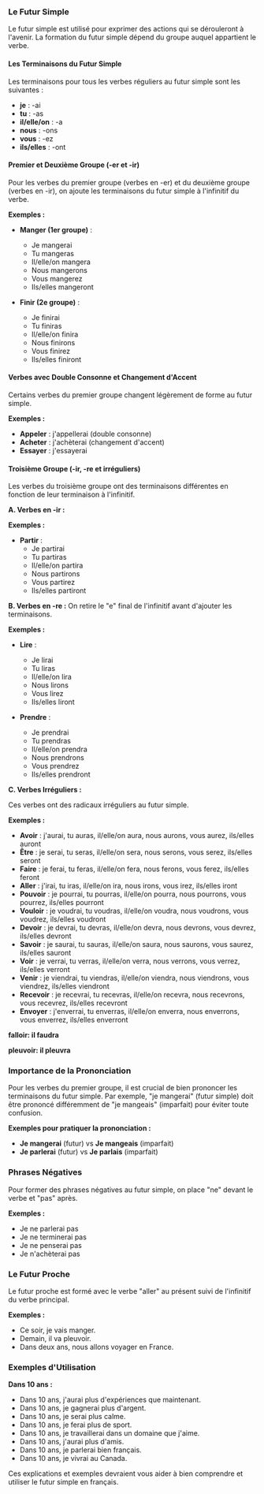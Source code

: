 ### Le Futur Simple

Le futur simple est utilisé pour exprimer des actions qui se dérouleront à l'avenir. La formation du futur simple dépend du groupe auquel appartient le verbe.

#### Les Terminaisons du Futur Simple

Les terminaisons pour tous les verbes réguliers au futur simple sont les suivantes :

- **je** : -ai
- **tu** : -as
- **il/elle/on** : -a
- **nous** : -ons
- **vous** : -ez
- **ils/elles** : -ont

#### Premier et Deuxième Groupe (-er et -ir)

Pour les verbes du premier groupe (verbes en -er) et du deuxième groupe (verbes en -ir), on ajoute les terminaisons du futur simple à l'infinitif du verbe.

**Exemples :**
- **Manger (1er groupe)** :
  - Je mangerai
  - Tu mangeras
  - Il/elle/on mangera
  - Nous mangerons
  - Vous mangerez
  - Ils/elles mangeront

- **Finir (2e groupe)** :
  - Je finirai
  - Tu finiras
  - Il/elle/on finira
  - Nous finirons
  - Vous finirez
  - Ils/elles finiront

#### Verbes avec Double Consonne et Changement d'Accent

Certains verbes du premier groupe changent légèrement de forme au futur simple.

**Exemples :**
- **Appeler** : j'appellerai (double consonne)
- **Acheter** : j'achèterai (changement d'accent)
- **Essayer** : j'essayerai

#### Troisième Groupe (-ir, -re et irréguliers)

Les verbes du troisième groupe ont des terminaisons différentes en fonction de leur terminaison à l'infinitif.

**A. Verbes en -ir :**

**Exemples :**
- **Partir** :
  - Je partirai
  - Tu partiras
  - Il/elle/on partira
  - Nous partirons
  - Vous partirez
  - Ils/elles partiront

**B. Verbes en -re :**
On retire le "e" final de l'infinitif avant d'ajouter les terminaisons.

**Exemples :**
- **Lire** :
  - Je lirai
  - Tu liras
  - Il/elle/on lira
  - Nous lirons
  - Vous lirez
  - Ils/elles liront

- **Prendre** :
  - Je prendrai
  - Tu prendras
  - Il/elle/on prendra
  - Nous prendrons
  - Vous prendrez
  - Ils/elles prendront

**C. Verbes Irréguliers :**

Ces verbes ont des radicaux irréguliers au futur simple.

**Exemples :**
- **Avoir** : j'aurai, tu auras, il/elle/on aura, nous aurons, vous aurez, ils/elles auront
- **Être** : je serai, tu seras, il/elle/on sera, nous serons, vous serez, ils/elles seront
- **Faire** : je ferai, tu feras, il/elle/on fera, nous ferons, vous ferez, ils/elles feront
- **Aller** : j'irai, tu iras, il/elle/on ira, nous irons, vous irez, ils/elles iront
- **Pouvoir** : je pourrai, tu pourras, il/elle/on pourra, nous pourrons, vous pourrez, ils/elles pourront
- **Vouloir** : je voudrai, tu voudras, il/elle/on voudra, nous voudrons, vous voudrez, ils/elles voudront
- **Devoir** : je devrai, tu devras, il/elle/on devra, nous devrons, vous devrez, ils/elles devront
- **Savoir** : je saurai, tu sauras, il/elle/on saura, nous saurons, vous saurez, ils/elles sauront
- **Voir** : je verrai, tu verras, il/elle/on verra, nous verrons, vous verrez, ils/elles verront
- **Venir** : je viendrai, tu viendras, il/elle/on viendra, nous viendrons, vous viendrez, ils/elles viendront
- **Recevoir** : je recevrai, tu recevras, il/elle/on recevra, nous recevrons, vous recevrez, ils/elles recevront
- **Envoyer** : j'enverrai, tu enverras, il/elle/on enverra, nous enverrons, vous enverrez, ils/elles enverront
  

**falloir:   il faudra**

**pleuvoir:  il pleuvra** 



### Importance de la Prononciation

Pour les verbes du premier groupe, il est crucial de bien prononcer les terminaisons du futur simple. Par exemple, "je mangerai" (futur simple) doit être prononcé différemment de "je mangeais" (imparfait) pour éviter toute confusion.

**Exemples pour pratiquer la prononciation :**
- **Je mangerai** (futur) vs **Je mangeais** (imparfait)
- **Je parlerai** (futur) vs **Je parlais** (imparfait)

### Phrases Négatives

Pour former des phrases négatives au futur simple, on place "ne" devant le verbe et "pas" après.

**Exemples :**
- Je ne parlerai pas
- Je ne terminerai pas
- Je ne penserai pas
- Je n'achèterai pas

### Le Futur Proche

Le futur proche est formé avec le verbe "aller" au présent suivi de l'infinitif du verbe principal.

**Exemples :**
- Ce soir, je vais manger.
- Demain, il va pleuvoir.
- Dans deux ans, nous allons voyager en France.

### Exemples d'Utilisation

**Dans 10 ans :**
- Dans 10 ans, j'aurai plus d'expériences que maintenant.
- Dans 10 ans, je gagnerai plus d'argent.
- Dans 10 ans, je serai plus calme.
- Dans 10 ans, je ferai plus de sport.
- Dans 10 ans, je travaillerai dans un domaine que j'aime.
- Dans 10 ans, j'aurai plus d'amis.
- Dans 10 ans, je parlerai bien français.
- Dans 10 ans, je vivrai au Canada.

Ces explications et exemples devraient vous aider à bien comprendre et utiliser le futur simple en français. 
